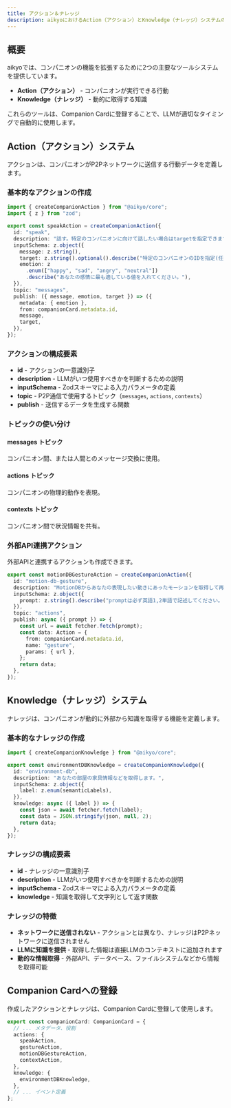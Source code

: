 ```yaml
---
title: アクション＆ナレッジ
description: aikyoにおけるAction（アクション）とKnowledge（ナレッジ）システムの詳細
---
```


## 概要

aikyoでは、コンパニオンの機能を拡張するために2つの主要なツールシステムを提供しています。

- **Action（アクション）** - コンパニオンが実行できる行動
- **Knowledge（ナレッジ）** - 動的に取得する知識

これらのツールは、Companion Cardに登録することで、LLMが適切なタイミングで自動的に使用します。

## Action（アクション）システム

アクションは、コンパニオンがP2Pネットワークに送信する行動データを定義します。

### 基本的なアクションの作成

```typescript
import { createCompanionAction } from "@aikyo/core";
import { z } from "zod";

export const speakAction = createCompanionAction({
  id: "speak",
  description: "話す。特定のコンパニオンに向けて話したい場合はtargetを指定できます。",
  inputSchema: z.object({
    message: z.string(),
    target: z.string().optional().describe("特定のコンパニオンのIDを指定(任意)"),
    emotion: z
      .enum(["happy", "sad", "angry", "neutral"])
      .describe("あなたの感情に最も適している値を入れてください。"),
  }),
  topic: "messages",
  publish: ({ message, emotion, target }) => ({
    metadata: { emotion },
    from: companionCard.metadata.id,
    message,
    target,
  }),
});
```

### アクションの構成要素

- **id** - アクションの一意識別子
- **description** - LLMがいつ使用すべきかを判断するための説明
- **inputSchema** - Zodスキーマによる入力パラメータの定義
- **topic** - P2P通信で使用するトピック（`messages`, `actions`, `contexts`）
- **publish** - 送信するデータを生成する関数

### トピックの使い分け

#### messages トピック

コンパニオン間、または人間とのメッセージ交換に使用。

#### actions トピック

コンパニオンの物理的動作を表現。

#### contexts トピック

コンパニオン間で状況情報を共有。

### 外部API連携アクション

外部APIと連携するアクションも作成できます。

```typescript
export const motionDBGestureAction = createCompanionAction({
  id: "motion-db-gesture",
  description: "MotionDBからあなたの表現したい動きにあったモーションを取得して再生します。",
  inputSchema: z.object({
    prompt: z.string().describe("promptは必ず英語1,2単語で記述してください。"),
  }),
  topic: "actions",
  publish: async ({ prompt }) => {
    const url = await fetcher.fetch(prompt);
    const data: Action = {
      from: companionCard.metadata.id,
      name: "gesture",
      params: { url },
    };
    return data;
  },
});
```

## Knowledge（ナレッジ）システム

ナレッジは、コンパニオンが動的に外部から知識を取得する機能を定義します。

### 基本的なナレッジの作成

```typescript
import { createCompanionKnowledge } from "@aikyo/core";

export const environmentDBKnowledge = createCompanionKnowledge({
  id: "environment-db",
  description: "あなたの部屋の家具情報などを取得します。",
  inputSchema: z.object({
    label: z.enum(semanticLabels),
  }),
  knowledge: async ({ label }) => {
    const json = await fetcher.fetch(label);
    const data = JSON.stringify(json, null, 2);
    return data;
  },
});
```

### ナレッジの構成要素

- **id** - ナレッジの一意識別子
- **description** - LLMがいつ使用すべきかを判断するための説明
- **inputSchema** - Zodスキーマによる入力パラメータの定義
- **knowledge** - 知識を取得して文字列として返す関数

### ナレッジの特徴

- **ネットワークに送信されない** - アクションとは異なり、ナレッジはP2Pネットワークに送信されません
- **LLMに知識を提供** - 取得した情報は直接LLMのコンテキストに追加されます
- **動的な情報取得** - 外部API、データベース、ファイルシステムなどから情報を取得可能

## Companion Cardへの登録

作成したアクションとナレッジは、Companion Cardに登録して使用します。

```typescript
export const companionCard: CompanionCard = {
  // ... メタデータ、役割
  actions: {
    speakAction,
    gestureAction,
    motionDBGestureAction,
    contextAction,
  },
  knowledge: {
    environmentDBKnowledge,
  },
  // ... イベント定義
};
```
